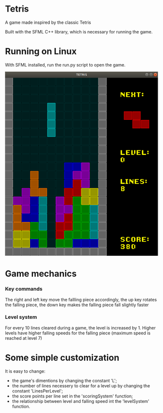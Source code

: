 # Tetris
A game made inspired by the classic Tetris

Built with the SFML C++ library, which is necessary for running the game.

# Running on Linux
With SFML installed, run the run.py script to open the game.

![Tetris game](Screenshot.png?raw=true "Title")

# Game mechanics
### Key commands
The right and left key move the fallling piece accordingly, the up key rotates the falling piece, the down key makes the falling piece fall slightly faster
### Level system
For every 10 lines cleared during a game, the level is increased by 1. Higher levels have higher falling speeds for the falling piece (maximum speed is reached at level 7)

# Some simple customization
It is easy to change:
- the game's dimentions by changing the constant 'L';
- the number of lines necessery to clear for a level up by changing the constant 'LinesPerLevel';
- the score points per line set in the 'scoringSystem' function;
- the relationship between level and falling speed int the 'levelSystem' function.

